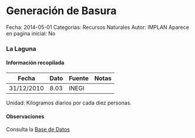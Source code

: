 Generación de Basura
=====

Fecha: 2014-05-01
Categorías: Recursos Naturales
Autor: IMPLAN
Aparece en pagina inicial: No

### La Laguna

<!-- break -->

#### Información recopilada

<table class="table table-hover table-bordered matriz">
  <thead>
    <tr><th>Fecha</th><th>Dato</th><th>Fuente</th><th>Notas</th></tr>
  </thead>
  <tbody>
    <tr><td class="centrado">31/12/2010</td><td class="derecha">8.03</td><td>INEGI</td><td></td></tr>
  </tbody>
</table>

Unidad: Kilogramos diarios por cada diez personas.

#### Observaciones

Consulta la [Base de Datos](http://www3.inegi.org.mx/sistemas/sisept/default.aspx?t=mamb1065&s=est&c=33986)
